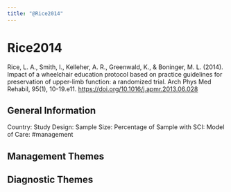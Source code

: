 ```yaml
---
title: "@Rice2014"
---
```


# Rice2014
Rice, L. A., Smith, I., Kelleher, A. R., Greenwald, K., & Boninger, M. L. (2014). Impact of a wheelchair education protocol based on practice guidelines for preservation of upper-limb function: a randomized trial. Arch Phys Med Rehabil, 95(1), 10-19.e11. https://doi.org/10.1016/j.apmr.2013.06.028 

## General Information
Country: 
Study Design: 
Sample Size: 
Percentage of Sample with SCI:
Model of Care: #management 

## Management Themes


## Diagnostic Themes
